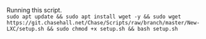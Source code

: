 Running this script.  
`sudo apt update && sudo apt install wget -y && sudo wget https://git.chasehall.net/Chase/Scripts/raw/branch/master/New-LXC/setup.sh && sudo chmod +x setup.sh && bash setup.sh`